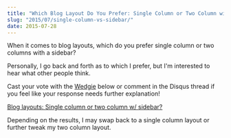 ```yaml
---
title: "Which Blog Layout Do You Prefer: Single Column or Two Column with Sidebar?"
slug: "2015/07/single-column-vs-sidebar/"
date: 2015-07-28
---
```


When it comes to blog layouts, which do you prefer single column or two columns with a sidebar?

Personally, I go back and forth as to which I prefer, but I'm interested to hear what other people think.

Cast your vote with the [Wedgie](https://www.wedgies.com) below or comment in the Disqus thread if you feel like your response needs further explanation!

<script src="https://www.wedgies.com/js/widgets.js"></script><noscript><a href="https://www.wedgies.com/question/55b785f598e8b20d00001900">Blog layouts: Single column or two column w/ sidebar?</a></noscript><div class="wedgie-widget" data-wd-pending data-wd-type="embed" data-wd-version="v1" id="55b785f598e8b20d00001900" style="max-width: 640px; margin: 0px auto; width: 100%;"></div>

Depending on the results, I may swap back to a single column layout or further tweak my two column layout.
